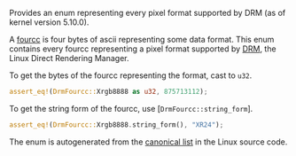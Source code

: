Provides an enum representing every pixel format supported by DRM
(as of kernel version 5.10.0).

A [fourcc][fourcc_wiki] is four bytes of ascii representing some data format. This enum contains
every fourcc representing a pixel format supported by [DRM][drm_wiki], the Linux Direct
Rendering Manager.

To get the bytes of the fourcc representing the format, cast to `u32`.

```rust
assert_eq!(DrmFourcc::Xrgb8888 as u32, 875713112);
```

To get the string form of the fourcc, use [`DrmFourcc::string_form`].

```rust
assert_eq!(DrmFourcc::Xrgb8888.string_form(), "XR24");
```

The enum is autogenerated from the [canonical list][canonical] in the Linux source code.

[fourcc_wiki]: https://en.wikipedia.org/wiki/FourCC
[drm_wiki]: https://en.wikipedia.org/wiki/Direct_Rendering_Managerz
[canonical]: https://github.com/torvalds/linux/blame/master/include/uapi/drm/drm_fourcc.h
